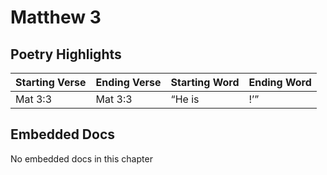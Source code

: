 # Matthew 3

## Poetry Highlights

| Starting Verse | Ending Verse | Starting Word | Ending Word |
| :--- | :--- | :--- | :--- |
| Mat 3:3 | Mat 3:3 | “He is | !’” |

## Embedded Docs

No embedded docs in this chapter

